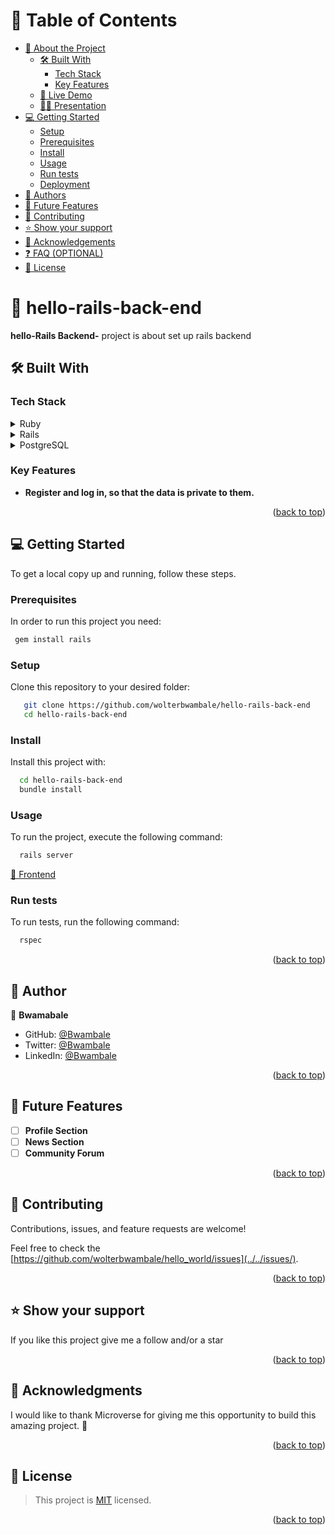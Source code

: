 
# 📗 Table of Contents

- [📖 About the Project](#about-project)
  - [🛠 Built With](#built-with)
    - [Tech Stack](#tech-stack)
    - [Key Features](#key-features)
  - [🚀 Live Demo](#live-demo)
  - [👩‍💻 Presentation](#Presentation)
- [💻 Getting Started](#getting-started)
  - [Setup](#setup)
  - [Prerequisites](#prerequisites)
  - [Install](#install)
  - [Usage](#usage)
  - [Run tests](#run-tests)
  - [Deployment](#triangular_flag_on_post-deployment)
- [👥 Authors](#authors)
- [🔭 Future Features](#future-features)
- [🤝 Contributing](#contributing)
- [⭐️ Show your support](#support)
- [🙏 Acknowledgements](#acknowledgements)
- [❓ FAQ (OPTIONAL)](#faq)
- [📝 License](#license)

<!-- PROJECT DESCRIPTION -->

# 📖 hello-rails-back-end <a name="about-project"></a>


**hello-Rails Backend-** project is about set up rails backend 

## 🛠 Built With <a name="built-with"></a>

### Tech Stack <a name="tech-stack"></a>

<details>
  <summary>Ruby</summary>
  <ul>
    <li><a href="https://www.ruby-lang.org/">Ruby</a></li>
  </ul>
</details>

<details>
  <summary>Rails</summary>
  <ul>
    <li><a href="https://guides.rubyonrails.org/">Rails</a></li>
  </ul>
</details>

<details>
<summary>PostgreSQL</summary>
  <ul>
    <li><a href="https://www.postgresql.org/">PostgreSQL</a></li>
  </ul>
</details>


<!-- Features -->

### Key Features <a name="key-features"></a>

- **Register and log in, so that the data is private to them.**

<p align="right">(<a href="#readme-top">back to top</a>)</p>

<!-- GETTING STARTED -->

## 💻 Getting Started <a name="getting-started"></a>

To get a local copy up and running, follow these steps.

### Prerequisites

In order to run this project you need:

```sh
 gem install rails
```

### Setup

Clone this repository to your desired folder:

```sh  
   git clone https://github.com/wolterbwambale/hello-rails-back-end
   cd hello-rails-back-end
```


### Install

Install this project with:

```sh
  cd hello-rails-back-end
  bundle install
```

### Usage

To run the project, execute the following command:

```sh
  rails server
```


 [🚀 Frontend](https://github.com/wolterbwambale/hello-rails-frond-end/pull/1)

### Run tests

To run tests, run the following command:

```sh
  rspec
```

<p align="right">(<a href="#readme-top">back to top</a>)</p>


<!-- AUTHORS -->

## 👥 Author <a name="authors"></a>

👤 **Bwamabale**

- GitHub: [@Bwambale](https://github.com/wolterbwambale)
- Twitter: [@Bwambale](https://twitter.com/BwambaleWolter)
- LinkedIn: [@Bwambale](https://www.linkedin.com/in/bwambale-benny-wolter/)

<p align="right">(<a href="#readme-top">back to top</a>)</p>

<!-- FUTURE FEATURES -->

## 🔭 Future Features <a name="future-features"></a>


- [ ] **Profile Section**
- [ ] **News Section**
- [ ] **Community Forum**

<p align="right">(<a href="#readme-top">back to top</a>)</p>

<!-- CONTRIBUTING -->

## 🤝 Contributing <a name="contributing"></a>

Contributions, issues, and feature requests are welcome!

Feel free to check the [https://github.com/wolterbwambale/hello_world/issues](../../issues/).

<p align="right">(<a href="#readme-top">back to top</a>)</p>

<!-- SUPPORT -->

## ⭐️ Show your support <a name="support"></a>


If you like this project give me a follow and/or a star

<p align="right">(<a href="#readme-top">back to top</a>)</p>

<!-- ACKNOWLEDGEMENTS -->

## 🙏 Acknowledgments <a name="acknowledgements"></a>

I would like to thank Microverse for giving me this opportunity to build this amazing project. 🙏


<p align="right">(<a href="#readme-top">back to top</a>)</p>

<!-- LICENSE -->

## 📝 License <a name="license"></a>

>This project is [MIT](./LICENSE) licensed.

<p align="right">(<a href="#readme-top">back to top</a>)</p>